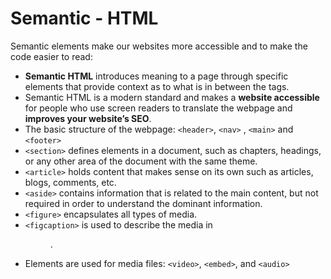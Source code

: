 # Semantic - HTML

Semantic elements make our websites more accessible and to make the code easier to read:

* **Semantic HTML** introduces meaning to a page through specific elements that provide context as to what is in between the tags.
* Semantic HTML is a modern standard and makes a **website accessible** for people who use screen readers to translate the webpage and **improves your website’s SEO**.
* The basic structure of the webpage: `<header>`, `<nav>` , `<main>` and `<footer>` 
* `<section>` defines elements in a document, such as chapters, headings, or any other area of the document with the same theme.
* `<article>` holds content that makes sense on its own such as articles, blogs, comments, etc.
* `<aside>` contains information that is related to the main content, but not required in order to understand the dominant information.
* `<figure>` encapsulates all types of media.
* `<figcaption>` is used to describe the media in <figure>.
* Elements are used for media files: `<video>`, `<embed>`, and `<audio>` 
